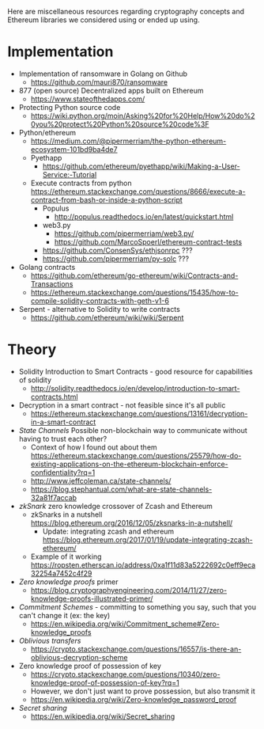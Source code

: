 Here are miscellaneous resources regarding cryptography concepts and Ethereum libraries we considered using or ended up using.

# Implementation
- Implementation of ransomware in Golang on Github
    - https://github.com/mauri870/ransomware
- 877 (open source) Decentralized apps built on Ethereum
    - https://www.stateofthedapps.com/
- Protecting Python source code
    - https://wiki.python.org/moin/Asking%20for%20Help/How%20do%20you%20protect%20Python%20source%20code%3F
- Python/ethereum
    - https://medium.com/@pipermerriam/the-python-ethereum-ecosystem-101bd9ba4de7
    - Pyethapp
        - https://github.com/ethereum/pyethapp/wiki/Making-a-User-Service:-Tutorial
    - Execute contracts from python https://ethereum.stackexchange.com/questions/8666/execute-a-contract-from-bash-or-inside-a-python-script
        - Populus
            - http://populus.readthedocs.io/en/latest/quickstart.html
        - web3.py
            - https://github.com/pipermerriam/web3.py/
            - https://github.com/MarcoSpoerl/ethereum-contract-tests
        - https://github.com/ConsenSys/ethjsonrpc ???
        - https://github.com/pipermerriam/py-solc ???
- Golang contracts
    - https://github.com/ethereum/go-ethereum/wiki/Contracts-and-Transactions
    - https://ethereum.stackexchange.com/questions/15435/how-to-compile-solidity-contracts-with-geth-v1-6
- Serpent - alternative to Solidity to write contracts
    - https://github.com/ethereum/wiki/wiki/Serpent

# Theory
- Solidity Introduction to Smart Contracts - good resource for capabilities of solidity
    - http://solidity.readthedocs.io/en/develop/introduction-to-smart-contracts.html
- Decryption in a smart contract - not feasible since it's all public
    - https://ethereum.stackexchange.com/questions/13161/decryption-in-a-smart-contract
- *State Channels* Possible non-blockchain way to communicate without having to trust each other?
    - Context of how I found out about them https://ethereum.stackexchange.com/questions/25579/how-do-existing-applications-on-the-ethereum-blockchain-enforce-confidentiality?rq=1
    - http://www.jeffcoleman.ca/state-channels/
    - https://blog.stephantual.com/what-are-state-channels-32a81f7accab
- *zkSnark* zero knowledge crossover of Zcash and Ethereum
    - zkSnarks in a nutshell https://blog.ethereum.org/2016/12/05/zksnarks-in-a-nutshell/
        - Update: integrating zcash and ethereum https://blog.ethereum.org/2017/01/19/update-integrating-zcash-ethereum/
    - Example of it working https://ropsten.etherscan.io/address/0xa1f11d83a5222692c0eff9eca32254a7452c4f29
- *Zero knowledge proofs* primer
    - https://blog.cryptographyengineering.com/2014/11/27/zero-knowledge-proofs-illustrated-primer/
- *Commitment Schemes* - committing to something you say, such that you can't change it (ex: the key)
    - https://en.wikipedia.org/wiki/Commitment_scheme#Zero-knowledge_proofs
- *Oblivious transfers*
    - https://crypto.stackexchange.com/questions/16557/is-there-an-oblivious-decryption-scheme
- Zero knowledge proof of possession of key
    - https://crypto.stackexchange.com/questions/10340/zero-knowledge-proof-of-possession-of-key?rq=1
    - However, we don't just want to prove possession, but also transmit it
    - https://en.wikipedia.org/wiki/Zero-knowledge_password_proof
- *Secret sharing*
    - https://en.wikipedia.org/wiki/Secret_sharing